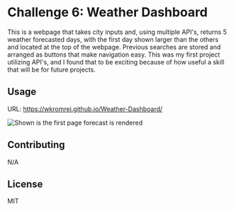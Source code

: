 # Challenge 6: Weather Dashboard 
This is a webpage that takes city inputs and, using multiple API's, returns 5 weather forecasted days, with the first day shown larger than the others and located at the top of the webpage. Previous searches are stored and arranged as buttons that make navigation easy. This was my first project utilizing API's, and I found that to be exciting because of how useful a skill that will be for future projects. 


## Usage
URL:
https://wkromrei.github.io/Weather-Dashboard/

![Shown is the first page forecast is rendered](./assets/images/Screenshot%202024-04-06%20at%201.57.24 AM.png)

## Contributing

N/A

## License

MIT
